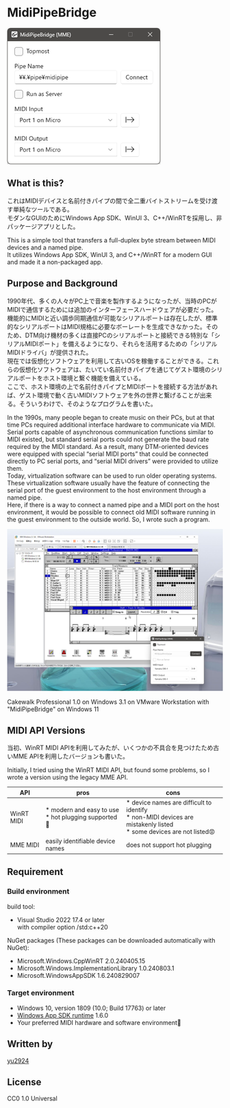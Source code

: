 # MidiPipeBridge
 
<img src="media/screenshot.png">

## What is this?

これはMIDIデバイスと名前付きパイプの間で全二重バイトストリームを受け渡す単純なツールである。  
モダンなGUIのためにWindows App SDK、WinUI 3、C++/WinRTを採用し、非パッケージアプリとした。

This is a simple tool that transfers a full-duplex byte stream between MIDI devices and a named pipe.  
It utilizes Windows App SDK, WinUI 3, and C++/WinRT for a modern GUI and made it a non-packaged app.

## Purpose and Background

1990年代、多くの人々がPC上で音楽を製作するようになったが、当時のPCがMIDIで通信するためには追加のインターフェースハードウェアが必要だった。機能的にMIDIと近い調歩同期通信が可能なシリアルポートは存在したが、標準的なシリアルポートはMIDI規格に必要なボーレートを生成できなかった。そのため、DTM向け機材の多くは直接PCのシリアルポートと接続できる特別な「シリアルMIDIポート」を備えるようになり、それらを活用するための「シリアルMIDIドライバ」が提供された。  
現在では仮想化ソフトウェアを利用して古いOSを稼働することができる。これらの仮想化ソフトウェアは、たいてい名前付きパイプを通じてゲスト環境のシリアルポートをホスト環境と繋ぐ機能を備えている。  
ここで、ホスト環境の上で名前付きパイプとMIDIポートを接続する方法があれば、ゲスト環境で動く古いMIDIソフトウェアを外の世界と繋げることが出来る。そういうわけで、そのようなプログラムを書いた。

In the 1990s, many people began to create music on their PCs, but at that time PCs required additional interface hardware to communicate via MIDI. Serial ports capable of asynchronous communication functions similar to MIDI existed, but standard serial ports could not generate the baud rate required by the MIDI standard. As a result, many DTM-oriented devices were equipped with special “serial MIDI ports” that could be connected directly to PC serial ports, and “serial MIDI drivers” were provided to utilize them.  
Today, virtualization software can be used to run older operating systems. These virtualization software usually have the feature of connecting the serial port of the guest environment to the host environment through a named pipe.  
Here, if there is a way to connect a named pipe and a MIDI port on the host environment, it would be possible to connect old MIDI software running in the guest environment to the outside world. So, I wrote such a program.

<img src="media/working.png" width="720">

Cakewalk Professional 1.0 on Windows 3.1 on VMware Workstation with "MidiPipeBridge" on Windows 11

## MIDI API Versions

当初、WinRT MIDI APIを利用してみたが、いくつかの不具合を見つけたため古いMME APIを利用したバージョンも書いた。

Initially, I tried using the WinRT MIDI API, but found some problems, so I wrote a version using the legacy MME API.

| API | pros | cons |
|--|--|--|
| WinRT MIDI | * modern and easy to use<br>* hot plugging supported🙂 | * device names are difficult to identify<br>* non-MIDI devices are mistakenly listed<br>* some devices are not listed😡 |
| MME MIDI | easily identifiable device names | does not support hot plugging |

## Requirement

### Build environment

build tool:
- Visual Studio 2022 17.4 or later  
with compiler option /std:c++20

NuGet packages (These packages can be downloaded automatically with NuGet):
- Microsoft.Windows.CppWinRT 2.0.240405.15
- Microsoft.Windows.ImplementationLibrary 1.0.240803.1
- Microsoft.WindowsAppSDK 1.6.240829007

### Target environment

- Windows 10, version 1809 (10.0; Build 17763) or later
- [Windows App SDK runtime](https://learn.microsoft.com/en-us/windows/apps/windows-app-sdk/downloads) 1.6.0
- Your preferred MIDI hardware and software environment🙂

## Written by

[yu2924](https://twitter.com/yu2924)

## License

CC0 1.0 Universal
